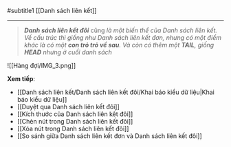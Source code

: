 #subtitle1  [[Danh sách liên kết]]

---
> **_Danh sách liên kết đôi_** cũng _là một biến thể của Danh sách liên kết. Về cấu trúc thì giống như Danh sách liên kết đơn, nhưng có một điểm khác là có một **con trỏ trỏ về sau**. Và còn có thêm một **TAIL**, giống **HEAD** nhưng ở cuối danh sách_

![[Hàng đợi/IMG_3.png]]

**Xem tiếp**:
- [[Danh sách liên kết/Danh sách liên kết đôi/Khai báo kiểu dữ liệu|Khai báo kiểu dữ liệu]]
- [[Duyệt qua Danh sách liên kết đôi]]
- [[Kích thước của Danh sách liên kết đôi]]
- [[Chèn nút trong Danh sách liên kết đôi]]
- [[Xóa nút trong Danh sách liên kết đôi]]
- [[So sánh giữa Danh sách liên kết đơn và Danh sách liên kết đôi]]